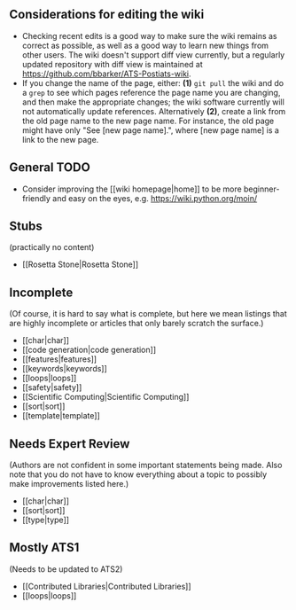 ## Considerations for editing the wiki
* Checking recent edits is a good way to make sure the wiki remains as correct as possible, as well as a good way to learn new things from other users. The wiki doesn't support diff view currently, but a regularly updated repository with diff view is maintained at https://github.com/bbarker/ATS-Postiats-wiki.
* If you change the name of the page, either: **(1)** `git pull` the wiki and do a `grep` to see which pages reference the page name you are changing, and then make the appropriate changes; the wiki software currently will not automatically update references. Alternatively **(2)**, create a link from the old page name to the new page name. For instance, the old page might have only "See [new page name].", where [new page name] is a link to the new page.

## General TODO
* Consider improving the [[wiki homepage|home]] to be more beginner-friendly and easy on the eyes, e.g. https://wiki.python.org/moin/

## Stubs
(practically no content)
* [[Rosetta Stone|Rosetta Stone]]


## Incomplete 
(Of course, it is hard to say what is complete, but here we mean listings that are highly incomplete or articles that only barely scratch the surface.)
* [[char|char]]
* [[code generation|code generation]]
* [[features|features]]
* [[keywords|keywords]]
* [[loops|loops]]
* [[safety|safety]]
* [[Scientific Computing|Scientific Computing]]
* [[sort|sort]]
* [[template|template]]


## Needs Expert Review
(Authors are not confident in some important statements being made.
Also note that you do not have to know everything about a topic to possibly
make improvements listed here.)
* [[char|char]]
* [[sort|sort]]
* [[type|type]]

## Mostly ATS1
(Needs to be updated to ATS2)
* [[Contributed Libraries|Contributed Libraries]]
* [[loops|loops]]


